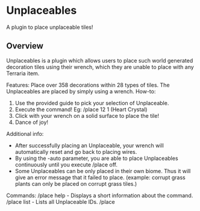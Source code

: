 # Unplaceables
A plugin to place unplaceable tiles!

## Overview
Unplaceables is a plugin which allows users to place such world generated decoration tiles using their wrench, which they are unable to place with any Terraria item.

Features:
Place over 358 decorations within 28 types of tiles.
The Unplaceables are placed by simply using a wrench.
How-to:
1) Use the provided guide to pick your selection of Unplaceable.
2) Execute the command! Eg: /place 12 1 (Heart Crystal)
3) Click with your wrench on a solid surface to place the tile!
4) Dance of joy!

Additional info:
- After successfully placing an Unplaceable, your wrench will automatically reset and go back to placing wires.
- By using the -auto parameter, you are able to place Unplaceables continuously until you execute /place off.
- Some Unplaceables can be only placed in their own biome. Thus it will give an error message that it failed to place. (example: corrupt grass plants can only be placed on corrupt grass tiles.)

Commands:
/place help - Displays a short information about the command.
/place list - Lists all Unplaceable IDs.
/place <ID> <style> - Triggers one time tile placing.
/place <ID> <style> -auto - Enables continuous tile placing
/place off - Exits Unplaceable tile placing
Permissions:
unplaceables.place - Allows user to use /place command.
unplaceables.auto - Allows user to use the -auto parameter.
Guide:
I've created a list/guide with all the Unplaceable ID's and their styles.
[To view the guide, click here!](https://docs.google.com/spreadsheets/d/1zs0BI38OUd1vS_hmvFRoezYTtjxooAgv3nSN6BazM04/htmlview)

## Permissions
unplaceables.place - Allows user to use /place command.
unplaceables.auto - Allows user to use the -auto parameter.

## Source
[Unplaceables | TShock for Terraria](https://tshock.co/xf/index.php?resources/unplaceables.77/)
